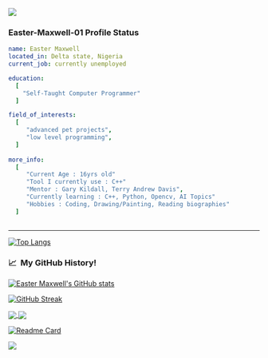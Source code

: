  <p align="left">
  <img src="https://capsule-render.vercel.app/api?type=waving&color=brown&height=90&section=footer"/>
</p>

### Easter-Maxwell-01 Profile Status

```yaml
name: Easter Maxwell
located_in: Delta state, Nigeria
current_job: currently unemployed

education:
  [
    "Self-Taught Computer Programmer"
  ]

field_of_interests:
  [
     "advanced pet projects",
     "low level programming", 
  ]
 
more_info:
  [
     "Current Age : 16yrs old"
     "Tool I currently use : C++"
     "Mentor : Gary Kildall, Terry Andrew Davis",
     "Currently learning : C++, Python, Opencv, AI Topics"
     "Hobbies : Coding, Drawing/Painting, Reading biographies"
  ]
  
```
---

[![Top Langs](https://github-readme-stats.vercel.app/api/top-langs/?username=Easter-Maxwell-01&layout=compact&theme=radical)](https://github.com/Easter-Maxwell-01/github-readme-stats)

<h3> 📈 &nbsp;My GitHub History!</h3>

[![Easter Maxwell's GitHub stats](https://github-readme-stats.vercel.app/api?username=Easter-Maxwell-01)](https://github.com/Easter-Maxwell/github-readme-stats)

[![GitHub Streak](https://streak-stats.demolab.com?user=Easter-Maxwell-01&theme=radical&border_radius=5)](https://git.io/streak-stats)

<a href="https://github.com/Easter-Maxwell-01/Easter-Maxwell-01">
  <img align="center" src="https://github-readme-stats.vercel.app/api/pin/?username=Easter-Maxwell-01&repo=CONTAINER&theme=radical" />
</a>
<a href="https://github.com/Easter-Maxwell-01/CONTAINER">
  <img align="center" src="https://github-readme-stats.vercel.app/api/pin/?username=Easter-Maxwell-01&repo=Easter-Maxwell-01&theme=radical" />
</a>

[![Readme Card](https://github-readme-stats.vercel.app/api/pin/?username=Easter-Maxwell-01&theme=radical&repo=github-readme-stats)](https://github.com/Easter-Maxwell-01/github-readme-stats)


<p align="left">
  <img src="https://capsule-render.vercel.app/api?type=waving&color=dark&height=90&section=footer"/>
</p>
